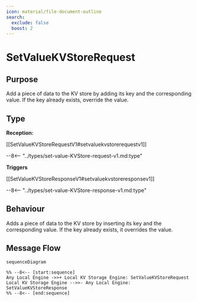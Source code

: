 ```yaml
---
icon: material/file-document-outline
search:
  exclude: false
  boost: 2
---
```


<div class="message" markdown>

# SetValueKVStoreRequest

## Purpose

<!-- --8<-- [start:purpose] -->
Add a piece of data to the KV store by adding its key and the corresponding value.
If the key already exists, override the value.
<!-- --8<-- [end:purpose] -->

## Type

<!-- --8<-- [start:type] -->
**Reception:**

[[SetValueKVStoreRequestV1#setvaluekvstorerequestv1]]

--8<-- "../types/set-value-KVStore-request-v1.md:type"

**Triggers**

[[SetValueKVStoreResponseV1#setvaluekvstoreresponsev1]]

--8<-- "../types/set-value-KVStore-response-v1.md:type"

<!-- --8<-- [end:type] -->

## Behaviour

<!-- --8<-- [start:behaviour] -->
Adds a piece of data to the KV store by inserting its key and the corresponding value.
If the key already exists, it overrides the value.
<!-- --8<-- [end:behaviour] -->

## Message Flow

<!-- --8<-- [start:messages] -->
```mermaid
sequenceDiagram

%% --8<-- [start:sequence]
Any Local Engine ->>+ Local KV Storage Engine: SetValueKVStoreRequest
Local KV Storage Engine -->>- Any Local Engine: SetValueKVStoreResponse
%% --8<-- [end:sequence]
```

<!-- --8<-- [end:messages] -->

</div>
